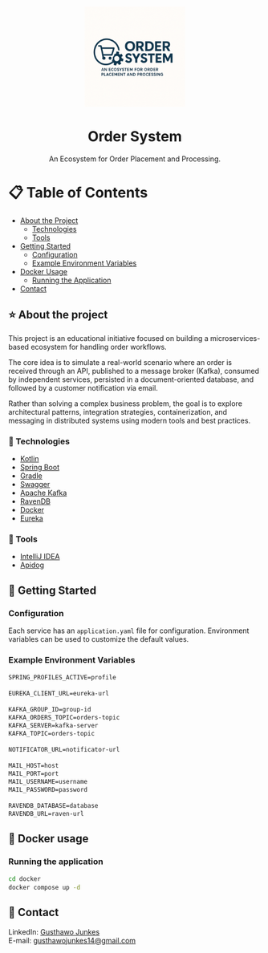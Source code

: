 <div align="center">

<img src="assets/logo.png" alt="logo" width="200" height="auto" />

<h1>Order System</h1>
<p>
    An Ecosystem for Order Placement and Processing.
</p>

</div>

# :clipboard: Table of Contents

- [About the Project](#star-about-the-project)
    * [Technologies](#microscope-technologies)
    * [Tools](#wrench-tools)
- [Getting Started](#beginner-getting-started)
    * [Configuration](#configuration)
    * [Example Environment Variables](#example-environment-variables)
- [Docker Usage](#whale-docker-usage)
    * [Running the Application](#running-the-application)
- [Contact](#handshake-contact)

## :star: About the project
This project is an educational initiative focused on building a microservices-based ecosystem for handling order workflows.

The core idea is to simulate a real-world scenario where an order is received through an API, published to a message broker (Kafka), consumed by independent services, persisted in a document-oriented database, and followed by a customer notification via email.

Rather than solving a complex business problem, the goal is to explore architectural patterns, integration strategies, containerization, and messaging in distributed systems using modern tools and best practices.

### :microscope: Technologies
- [Kotlin](https://kotlinlang.org/)
- [Spring Boot](https://spring.io/projects/spring-boot)
- [Gradle](https://gradle.org/)
- [Swagger](https://swagger.io/)
- [Apache Kafka](https://kafka.apache.org/)
- [RavenDB](https://ravendb.net/)
- [Docker](https://www.docker.com/)
- [Eureka](https://spring.io/projects/spring-cloud-netflix/)
### :wrench: Tools
- [IntelliJ IDEA](https://www.jetbrains.com/idea/)
- [Apidog](https://apidog.com/)

## :beginner: Getting Started

### Configuration

Each service has an `application.yaml` file for configuration. Environment variables can be used to customize the default values.

### Example Environment Variables

```env
SPRING_PROFILES_ACTIVE=profile

EUREKA_CLIENT_URL=eureka-url

KAFKA_GROUP_ID=group-id
KAFKA_ORDERS_TOPIC=orders-topic
KAFKA_SERVER=kafka-server
KAFKA_TOPIC=orders-topic

NOTIFICATOR_URL=notificator-url

MAIL_HOST=host
MAIL_PORT=port
MAIL_USERNAME=username
MAIL_PASSWORD=password

RAVENDB_DATABASE=database
RAVENDB_URL=raven-url
```

## :whale: Docker usage
### Running the application
```bash
cd docker
docker compose up -d
```

## :handshake: Contact
LinkedIn: [Gusthawo Junkes](https://www.linkedin.com/in/gusthawojunkes/)
<br />
E-mail: [gusthawojunkes14@gmail.com](gusthawojunkes14@gmail.com)